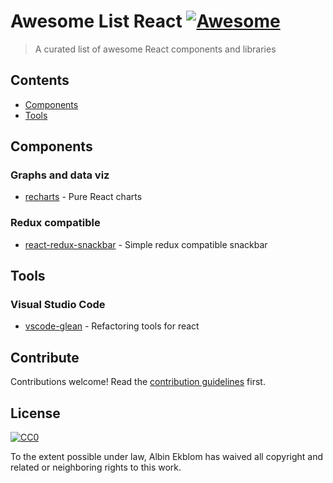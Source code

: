 # Awesome List React [![Awesome](https://awesome.re/badge.svg)](https://awesome.re)

> A curated list of awesome React components and libraries

## Contents

- [Components](#components)
- [Tools](#tools)

## Components

### Graphs and data viz

- [recharts](http://recharts.org/en-US/) - Pure React charts

### Redux compatible

- [react-redux-snackbar](https://github.com/wireforce/react-redux-snackbar) - Simple redux compatible snackbar

## Tools

### Visual Studio Code

- [vscode-glean](https://github.com/wix/vscode-glean) - Refactoring tools for react

## Contribute

Contributions welcome! Read the [contribution guidelines](contributing.md) first.

## License

[![CC0](http://mirrors.creativecommons.org/presskit/buttons/88x31/svg/cc-zero.svg)](http://creativecommons.org/publicdomain/zero/1.0)

To the extent possible under law, Albin Ekblom has waived all copyright and
related or neighboring rights to this work.
